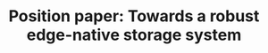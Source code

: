 ---
layout: layouts/publication-list.njk
title: "Position paper: Towards a robust edge-native storage system"
authors: "Nikhil Sreekumar, Abhishek Chandra, Jon B Weissman"
venue: "IEEE/ACM Symposium on Edge Computing (SEC)"
year: 2020
citations: 5
description: "A position paper discussing the design and implementation of robust edge-native storage systems."
tags: publication
--- 